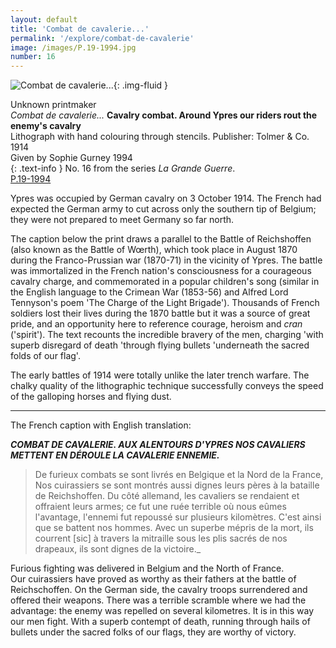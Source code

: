 ```yaml
---
layout: default
title: 'Combat de cavalerie...'
permalink: '/explore/combat-de-cavalerie'
image: /images/P.19-1994.jpg
number: 16
---
```


![Combat de cavalerie...]({{site.baseurl}}/images/P.19-1994.jpg){: .img-fluid }  

Unknown printmaker  
_Combat de cavalerie..._
**Cavalry combat. Around Ypres our riders rout the enemy's cavalry**  
Lithograph with hand colouring through stencils. Publisher: Tolmer & Co. 1914  
Given by Sophie Gurney 1994  
{: .text-info }
No. 16 from the series _La Grande Guerre_.  
[P.19-1994]({{site.collection_url}}id/object/198891)

Ypres was occupied by German cavalry on 3 October 1914. The French had expected the German army to cut across only the southern tip of Belgium; they were not prepared to meet Germany so far north.

The caption below the print draws a parallel to the Battle of Reichshoffen (also known as the Battle of Wœrth), which took place in August 1870 during the Franco-Prussian war (1870-71) in the vicinity of Ypres. The battle was immortalized in the French nation's consciousness for a courageous cavalry charge, and commemorated in a popular children's song (similar in the English language to the Crimean War (1853-56) and Alfred Lord Tennyson's poem 'The Charge of the Light Brigade'). Thousands of French soldiers lost their lives during the 1870 battle but it was a source of great pride, and an opportunity here to reference courage, heroism and _cran_ ('spirit'). The text recounts the incredible bravery of the men, charging 'with superb disregard of death 'through flying bullets 'underneath the sacred folds of our flag'.

The early battles of 1914 were totally unlike the later trench warfare. The chalky quality of the lithographic technique successfully conveys the speed of the galloping horses and flying dust.
* * *
The French caption with English translation:

**_COMBAT DE CAVALERIE. AUX ALENTOURS D'YPRES NOS CAVALIERS METTENT EN DÉROULE LA CAVALERIE ENNEMIE._**

>De furieux combats se sont livrés en Belgique et la Nord de la France, Nos cuirassiers se sont montrés aussi dignes leurs pères à la bataille de Reichshoffen. Du côté allemand, les cavaliers se rendaient et offraient leurs armes; ce fut une ruée terrible où nous eûmes l'avantage, l'ennemi fut repoussé sur plusieurs kilomètres. C'est ainsi que se battent nos hommes. Avec un superbe mépris de la mort, ils courrent \[sic\] à travers la mitraille sous les plis sacrés de nos drapeaux, ils sont dignes de la victoire._

Furious fighting was delivered in Belgium and the North of France.  
Our cuirassiers have proved as worthy as their fathers at the battle of Reichschoffen. On the German side, the cavalry troops surrendered and offered their weapons. There was a terrible scramble where we had the advantage: the enemy was repelled on several kilometres. It is in this way our men fight. With a superb contempt of death, running through hails of bullets under the sacred folks of our flags, they are worthy of victory.
